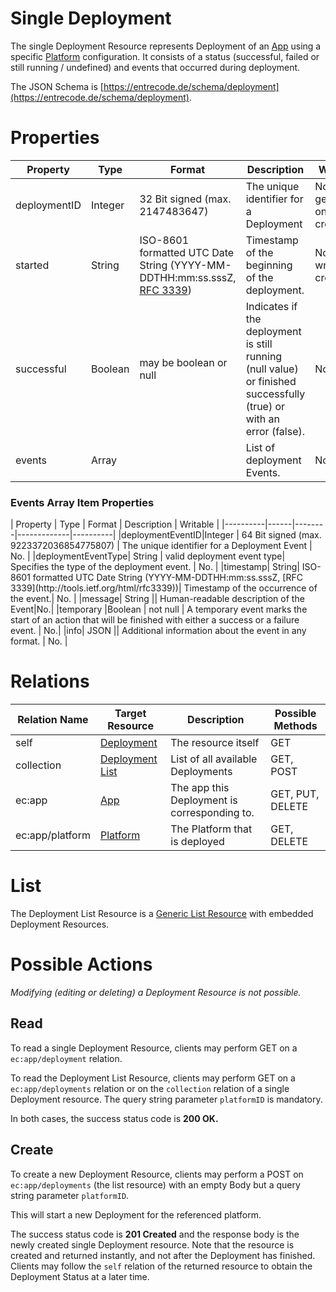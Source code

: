 # Single Deployment

The single Deployment Resource represents Deployment of an [App](./app/) using a specific [Platform](./platform/) configuration. It consists of a status (successful, failed or still running / undefined) and events that occurred during deployment.

The JSON Schema is [https://entrecode.de/schema/deployment](https://entrecode.de/schema/deployment).

# Properties

| Property | Type | Format | Description | Writable |
|----------|------|--------|-------------|----------|
|deploymentID| Integer | 32 Bit signed (max. 2147483647) | The unique identifier for a Deployment | No. Gets generated on creation. |
|started| String| ISO-8601 formatted UTC Date String (YYYY-MM-DDTHH:mm:ss.sssZ, [RFC 3339](http://tools.ietf.org/html/rfc3339))| Timestamp of the beginning of the deployment.| No. Gets written on creation. |
|successful| Boolean | may be boolean or null | Indicates if the deployment is still running (null value) or finished successfully (true) or with an error (false). | No. |
|events | Array | | List of deployment Events. | No. |

<h3>Events Array Item Properties</h3>
| Property | Type | Format | Description | Writable |
|----------|------|--------|-------------|----------|
|deploymentEventID|Integer | 64 Bit signed (max. 9223372036854775807) | The unique identifier for a Deployment Event | No. |
|deploymentEventType| String | valid deployment event type| Specifies the type of the deployment event. | No. |
|timestamp| String| ISO-8601 formatted UTC Date String (YYYY-MM-DDTHH:mm:ss.sssZ, [RFC 3339](http://tools.ietf.org/html/rfc3339))| Timestamp of the occurrence of the event.| No. |
|message| String || Human-readable description of the Event|No.|
|temporary |Boolean | not null | A temporary event marks the start of an action that will be finished with either a success or a failure event. | No.|
|info| JSON || Additional information about the event in any format. | No. |

# Relations

| Relation Name | Target Resource | Description |Possible Methods |
|---------------|-----------------|-------------|-----------------|
| self          | [Deployment](#)| The resource itself | GET |
| collection    | [Deployment List](#list)| List of all available Deployments | GET, POST|
| ec:app | [App](./app/) | The app this Deployment is corresponding to. | GET, PUT, DELETE |
| ec:app/platform | [Platform](./platform/) | The Platform that is deployed | GET, DELETE |

# List

The Deployment List Resource is a [Generic List Resource](/#generic-list-resources) with embedded Deployment Resources.

# Possible Actions

*Modifying (editing or deleting) a Deployment Resource is not possible.* 

## Read

To read a single Deployment Resource, clients may perform GET on a `ec:app/deployment` relation.

To read the Deployment List Resource, clients may perform GET on a `ec:app/deployments` relation or on the `collection` relation of a single Deployment resource. The query string parameter `platformID` is mandatory.

In both cases, the success status code is **200 OK.**

## Create

To create a new Deployment Resource, clients may perform a POST on `ec:app/deployments` (the list resource) with an empty Body but a query string parameter `platformID`.

This will start a new Deployment for the referenced platform.

The success status code is **201 Created** and the response body is the newly created single Deployment resource. Note that the resource is created and returned instantly, and not after the Deployment has finished. Clients may follow the `self` relation of the returned resource to obtain the Deployment Status at a later time.
